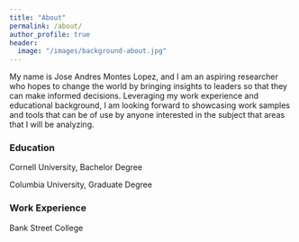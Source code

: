 ```yaml
---
title: "About"
permalink: /about/
author_profile: true
header:
  image: "/images/background-about.jpg"
---
```


My name is Jose Andres Montes Lopez, and I am an aspiring researcher who hopes to change the world by bringing insights to leaders so that they can make informed decisions. Leveraging my work experience and educational background, I am looking forward to showcasing work samples and tools that can be of use by anyone interested in the subject that areas that I will be analyzing.

### Education

Cornell University, Bachelor Degree

Columbia University, Graduate Degree

### Work Experience

Bank Street College


